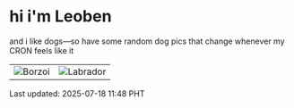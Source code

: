 # hi i'm Leoben

and i like dogs—so have some random dog pics that change whenever my CRON feels like it

|  |  |
|--------|----------|
| ![Borzoi](https://random-dog-vercel.vercel.app/api/random-borzoi?v=1752810492) | ![Labrador](https://random-dog-vercel.vercel.app/api/random-labrador?v=1752810492) |

Last updated: 2025-07-18 11:48 PHT
